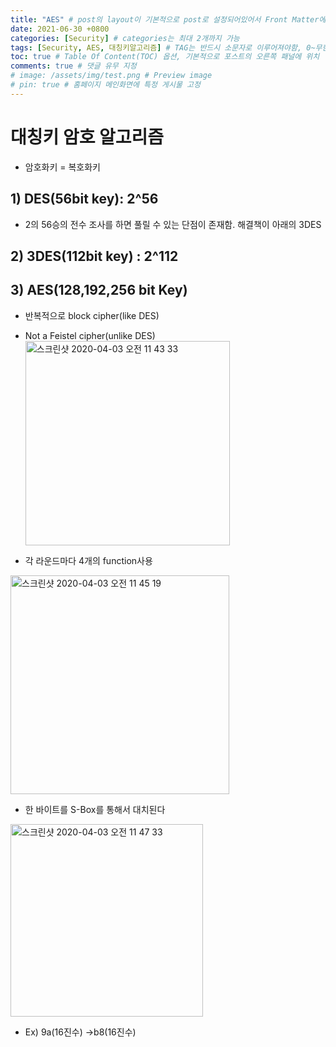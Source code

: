 ```yaml
---
title: "AES" # post의 layout이 기본적으로 post로 설정되어있어서 Front Matter에 따로 layout변수를 만들어 주지 않아도 됨
date: 2021-06-30 +0800
categories: [Security] # categories는 최대 2개까지 가능
tags: [Security, AES, 대칭키알고리즘] # TAG는 반드시 소문자로 이루어져야함, 0~무한개까지 지정 가능
toc: true # Table Of Content(TOC) 옵션, 기본적으로 포스트의 오른쪽 패널에 위치
comments: true # 댓글 유무 지정
# image: /assets/img/test.png # Preview image
# pin: true # 홈페이지 메인화면에 특정 게시물 고정
---
```


# 대칭키 암호 알고리즘
- 암호화키 = 복호화키

## 1) DES(56bit key): 2^56<br>
- 2의 56승의 전수 조사를 하면 풀릴 수 있는 단점이 존재함. 해결책이 아래의 3DES

## 2) 3DES(112bit key) : 2^112<br>
## 3) AES(128,192,256 bit Key)<br>
- 반복적으로 block cipher(like DES)<br>
- Not a Feistel cipher(unlike DES)<br>
<img width="327" alt="스크린샷 2020-04-03 오전 11 43 33" src="https://user-images.githubusercontent.com/44339530/78318687-5a64e400-75a0-11ea-9895-b17f0e463206.png"><br>

- 각 라운드마다 4개의 function사용<br>

<img width="350" alt="스크린샷 2020-04-03 오전 11 45 19" src="https://user-images.githubusercontent.com/44339530/78318782-9a2bcb80-75a0-11ea-80de-b250acd1fbd0.png"><br>

- 한 바이트를 S-Box를 통해서 대치된다<br>

<img width="308" alt="스크린샷 2020-04-03 오전 11 47 33" src="https://user-images.githubusercontent.com/44339530/78318915-e8d96580-75a0-11ea-8767-8c5723490238.png"><br>

- Ex) 9a(16진수) ->b8(16진수)<br>




